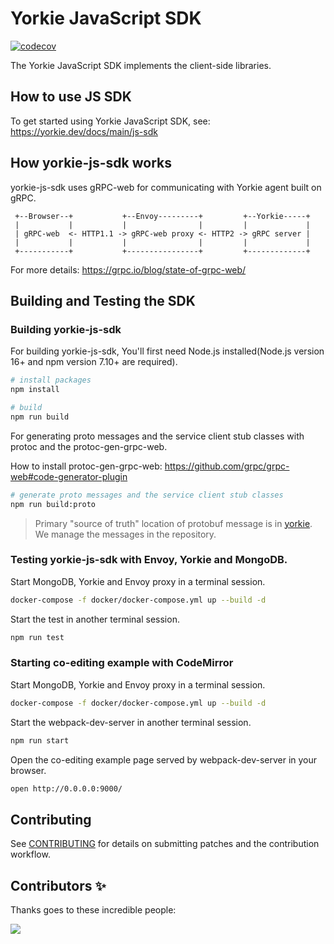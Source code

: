 # Yorkie JavaScript SDK

[![codecov](https://codecov.io/gh/yorkie-team/yorkie-js-sdk/branch/main/graph/badge.svg)](https://codecov.io/gh/yorkie-team/yorkie-js-sdk)

The Yorkie JavaScript SDK implements the client-side libraries.

## How to use JS SDK

To get started using Yorkie JavaScript SDK, see: https://yorkie.dev/docs/main/js-sdk

## How yorkie-js-sdk works

yorkie-js-sdk uses gRPC-web for communicating with Yorkie agent built on gRPC.

```
 +--Browser--+           +--Envoy---------+         +--Yorkie-----+
 |           |           |                |         |             |
 | gRPC-web  <- HTTP1.1 -> gRPC-web proxy <- HTTP2 -> gRPC server |
 |           |           |                |         |             |
 +-----------+           +----------------+         +-------------+
```

For more details: https://grpc.io/blog/state-of-grpc-web/

## Building and Testing the SDK

### Building yorkie-js-sdk

For building yorkie-js-sdk, You'll first need Node.js installed(Node.js version 16+ and npm version 7.10+ are required).

```bash
# install packages
npm install

# build
npm run build
```

For generating proto messages and the service client stub classes with protoc and the protoc-gen-grpc-web.

How to install protoc-gen-grpc-web: https://github.com/grpc/grpc-web#code-generator-plugin

```bash
# generate proto messages and the service client stub classes
npm run build:proto
```
> Primary "source of truth" location of protobuf message is in [yorkie](https://github.com/yorkie-team/yorkie/tree/main/api). We manage the messages in the repository.

### Testing yorkie-js-sdk with Envoy, Yorkie and MongoDB.

Start MongoDB, Yorkie and Envoy proxy in a terminal session.

```bash
docker-compose -f docker/docker-compose.yml up --build -d
```

Start the test in another terminal session.

```bash
npm run test
```

### Starting co-editing example with CodeMirror

Start MongoDB, Yorkie and Envoy proxy in a terminal session.

```bash
docker-compose -f docker/docker-compose.yml up --build -d
```

Start the webpack-dev-server in another terminal session.

```bash
npm run start
```

Open the co-editing example page served by webpack-dev-server in your browser.

```bash
open http://0.0.0.0:9000/
```

## Contributing

See [CONTRIBUTING](CONTRIBUTING.md) for details on submitting patches and the contribution workflow.


## Contributors ✨

Thanks goes to these incredible people:

<a href="https://github.com/yorkie-team/yorkie-js-sdk/graphs/contributors">
  <img src="https://contrib.rocks/image?repo=yorkie-team/yorkie-js-sdk" />
</a>
